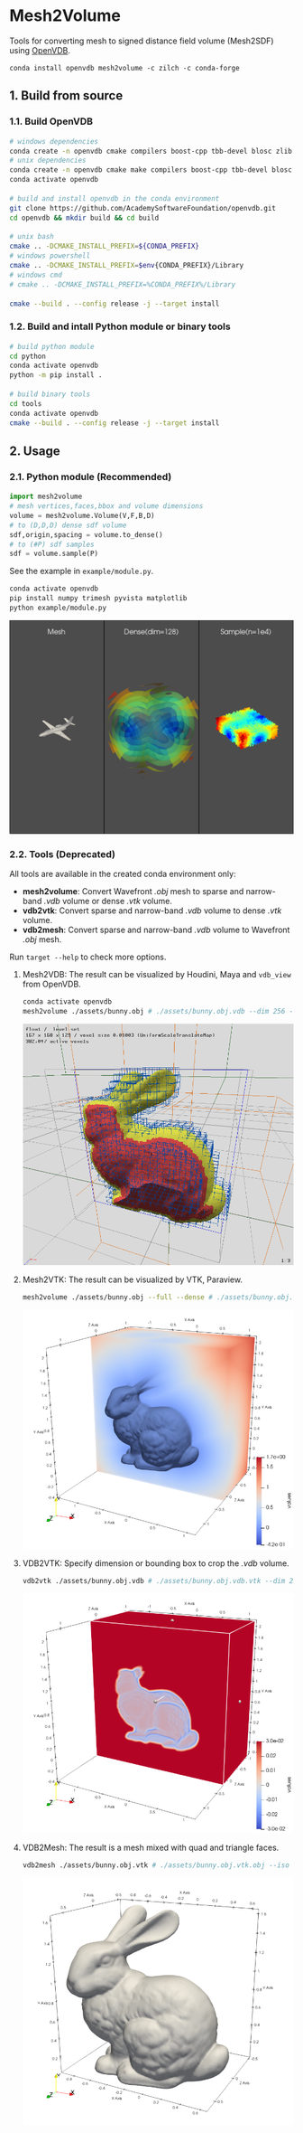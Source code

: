 # Mesh2Volume

Tools for converting mesh to signed distance field volume (Mesh2SDF) using [OpenVDB](https://github.com/AcademySoftwareFoundation/openvdb).

```
conda install openvdb mesh2volume -c zilch -c conda-forge
```

## 1. Build from source

### 1.1. Build OpenVDB

```bash
# windows dependencies
conda create -n openvdb cmake compilers boost-cpp tbb-devel blosc zlib python=3.9 pybind11 eigen
# unix dependencies
conda create -n openvdb cmake make compilers boost-cpp tbb-devel blosc zlib jemalloc python=3.9 pybind11 eigen
conda activate openvdb

# build and install openvdb in the conda environment
git clone https://github.com/AcademySoftwareFoundation/openvdb.git
cd openvdb && mkdir build && cd build

# unix bash
cmake .. -DCMAKE_INSTALL_PREFIX=${CONDA_PREFIX}
# windows powershell
cmake .. -DCMAKE_INSTALL_PREFIX=$env{CONDA_PREFIX}/Library
# windows cmd
# cmake .. -DCMAKE_INSTALL_PREFIX=%CONDA_PREFIX%/Library

cmake --build . --config release -j --target install
```

### 1.2. Build and intall Python module or binary tools

```bash
# build python module
cd python
conda activate openvdb
python -m pip install .

# build binary tools
cd tools 
conda activate openvdb
cmake --build . --config release -j --target install
```


## 2. Usage

### 2.1. Python module (Recommended)

```python
import mesh2volume
# mesh vertices,faces,bbox and volume dimensions
volume = mesh2volume.Volume(V,F,B,D) 
# to (D,D,D) dense sdf volume
sdf,origin,spacing = volume.to_dense() 
# to (#P) sdf samples
sdf = volume.sample(P) 
```

See the example in `example/module.py`. 

```bash
conda activate openvdb
pip install numpy trimesh pyvista matplotlib
python example/module.py
```

![bunny.obj.vdb](./assets/plane.png)

### 2.2. Tools (Deprecated)

All tools are available in the created conda environment only:
- **mesh2volume**: Convert Wavefront *.obj* mesh to sparse and narrow-band *.vdb* volume or dense *.vtk* volume.
- **vdb2vtk**: Convert sparse and narrow-band *.vdb* volume to dense *.vtk* volume.
- **vdb2mesh**: Convert sparse and narrow-band *.vdb* volume to Wavefront *.obj* mesh.

Run `target --help` to check more options.

1. Mesh2VDB: The result can be visualized by Houdini, Maya and `vdb_view` from OpenVDB. 


    ```bash
    conda activate openvdb
    mesh2volume ./assets/bunny.obj # ./assets/bunny.obj.vdb --dim 256 --bw 3
    ```
    
    ![bunny.obj.vdb](./assets/bunny.obj.vdb.png)

2. Mesh2VTK: The result can be visualized by VTK, Paraview.

    ```bash
    mesh2volume ./assets/bunny.obj --full --dense # ./assets/bunny.obj.vtk` --dim 256
    ```

    ![bunny.obj.vtk](./assets/bunny.obj.vtk.png)

3. VDB2VTK: Specify dimension or bounding box to crop the *.vdb* volume.


    ```bash
    vdb2vtk ./assets/bunny.obj.vdb # ./assets/bunny.obj.vdb.vtk --dim 256
    ```

    ![bunny.obj.vdb.vtk](./assets/bunny.obj.vdb.vtk.png)

4. VDB2Mesh: The result is a mesh mixed with quad and triangle faces.

    ```bash
    vdb2mesh ./assets/bunny.obj.vtk # ./assets/bunny.obj.vtk.obj --iso 0 --adapt 0
    ```

    ![bunny.obj.vdb.obj](./assets/bunny.obj.vdb.obj.png)

